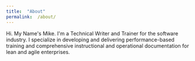 ```yaml
---
title:  "About"
permalink:  /about/
---
```


Hi. My Name's Mike. I'm a Technical Writer and Trainer for the software industry. I specialize in developing and delivering performance-based training and comprehensive instructional and operational documentation for lean and agile enterprises.
